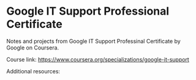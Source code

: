 # Google IT Support Professional Certificate

Notes and projects from Google IT Support Professinal Certificate by Google on Coursera.

Course link: https://www.coursera.org/specializations/google-it-support

Additional resources: <link to one drive to be updated>
